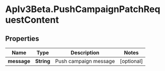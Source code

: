 # ApIv3Beta.PushCampaignPatchRequestContent

## Properties

Name | Type | Description | Notes
------------ | ------------- | ------------- | -------------
**message** | **String** | Push campaign message | [optional] 


